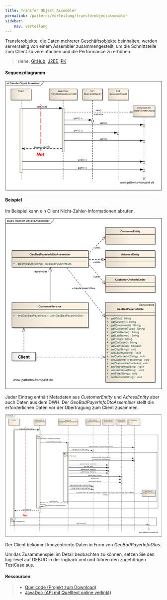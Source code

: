 ```yaml
---
title: Transfer Object Assembler
permalink: /patterns/verteilung/transferobjectassembler
sidebar:
    nav: verteilung
---
```


Transferobjekte, die Daten mehrerer Geschäftsobjekte beinhalten, werden serverseitig von einem Assembler zusammengestellt, um die Schnittstelle zum Client zu vereinfachen und die Performance zu erhöhen.

> siehe: [GitHub](https://github.com/KarlEilebrecht/patterns-kompakt-code/blob/main/src/test/java/de/calamanari/pk/transferobjectassembler/README.md), [J2EE](/literature#j2ee), [PK](/literature#pk)

#### Sequenzdiagramm

![](/images/patterns/transferobjectassembler/transfer_object_assembler_dn.png)

#### Beispiel

Im Beispiel kann ein Client Nicht-Zahler-Informationen abrufen.

![](/images/patterns/transferobjectassembler/transfer_object_assembler_cx.png)

Jeder Eintrag enthält Metadaten aus *CustomerEntity* und *AdressEntity* aber auch Daten aus dem DWH.
Der *GeoBadPayerInfoDtoAssembler* stellt die erforderlichen Daten vor der Übertragung zum Client zusammen.

![](/images/patterns/transferobjectassembler/transfer_object_assembler_dx.png)

Der Client bekommt konzentrierte Daten in Form von *GeoBadPayerInfoDtos*.

Um das Zusammenspiel im Detail beobachten zu können, setzen Sie den log-level auf DEBUG in der logback.xml und führen den zugehörigen TestCase aus.

#### Ressourcen

> * [Quellcode (Projekt zum Download)](/patterns#codebeispiele)
> * [JavaDoc (API mit Quelltext online verlinkt)]()